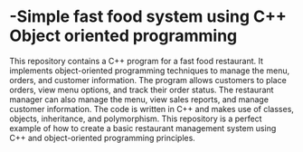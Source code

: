 # -Simple fast food system using C++ Object oriented programming
This repository contains a C++ program for a fast food restaurant. It implements object-oriented programming techniques to manage the menu, orders, and customer information. 
The program allows customers to place orders, view menu options, and track their order status. The restaurant manager can also manage the menu, view sales reports, and manage customer information. The code is written in C++ and makes use of classes, objects, inheritance, and polymorphism. This repository is a perfect example of how to create a basic restaurant management system using C++ and object-oriented programming principles.
